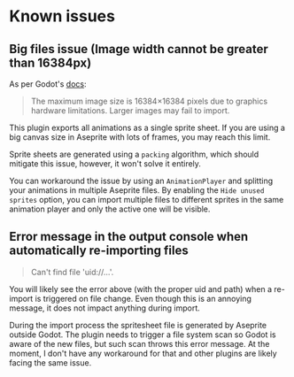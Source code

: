 # Known issues

## Big files issue (Image width cannot be greater than 16384px)

As per Godot's [docs](https://docs.godotengine.org/en/stable/classes/class_image.html):

> The maximum image size is 16384×16384 pixels due to graphics hardware limitations. Larger images may fail to import.

This plugin exports all animations as a single sprite sheet. If you are using a big canvas size in Aseprite with lots of frames, you may reach this limit.

Sprite sheets are generated using a `packing` algorithm, which should mitigate this issue, however, it won't solve it entirely.

You can workaround the issue by using an `AnimationPlayer` and splitting your animations in multiple Aseprite files. By enabling the `Hide unused sprites` option, you can import multiple files to different sprites in the same animation player and only the active one will be visible.

## Error message in the output console when automatically re-importing files

> Can't find file 'uid://...'.

You will likely see the error above (with the proper uid and path) when a re-import is triggered on file change. Even though this is an annoying message, it does not impact anything during import.

During the import process the spritesheet file is generated by Aseprite outside Godot. The plugin needs to trigger a file system scan so Godot is aware of the new files, but such scan throws this error message. At the moment, I don't have any workaround for that and other plugins are likely facing the same issue.

